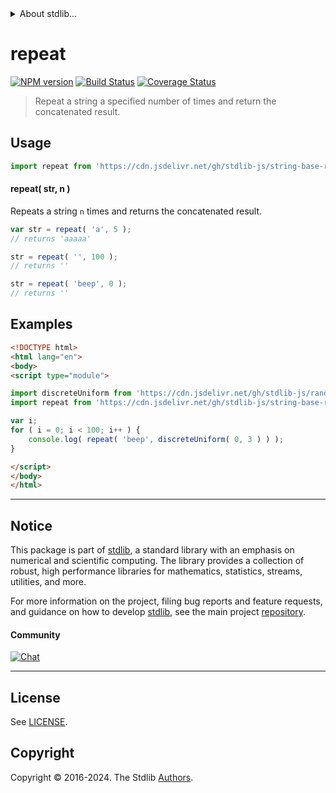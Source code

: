 <!--

@license Apache-2.0

Copyright (c) 2022 The Stdlib Authors.

Licensed under the Apache License, Version 2.0 (the "License");
you may not use this file except in compliance with the License.
You may obtain a copy of the License at

   http://www.apache.org/licenses/LICENSE-2.0

Unless required by applicable law or agreed to in writing, software
distributed under the License is distributed on an "AS IS" BASIS,
WITHOUT WARRANTIES OR CONDITIONS OF ANY KIND, either express or implied.
See the License for the specific language governing permissions and
limitations under the License.

-->


<details>
  <summary>
    About stdlib...
  </summary>
  <p>We believe in a future in which the web is a preferred environment for numerical computation. To help realize this future, we've built stdlib. stdlib is a standard library, with an emphasis on numerical and scientific computation, written in JavaScript (and C) for execution in browsers and in Node.js.</p>
  <p>The library is fully decomposable, being architected in such a way that you can swap out and mix and match APIs and functionality to cater to your exact preferences and use cases.</p>
  <p>When you use stdlib, you can be absolutely certain that you are using the most thorough, rigorous, well-written, studied, documented, tested, measured, and high-quality code out there.</p>
  <p>To join us in bringing numerical computing to the web, get started by checking us out on <a href="https://github.com/stdlib-js/stdlib">GitHub</a>, and please consider <a href="https://opencollective.com/stdlib">financially supporting stdlib</a>. We greatly appreciate your continued support!</p>
</details>

# repeat

[![NPM version][npm-image]][npm-url] [![Build Status][test-image]][test-url] [![Coverage Status][coverage-image]][coverage-url] <!-- [![dependencies][dependencies-image]][dependencies-url] -->

> Repeat a string a specified number of times and return the concatenated result.



<section class="usage">

## Usage

```javascript
import repeat from 'https://cdn.jsdelivr.net/gh/stdlib-js/string-base-repeat@v0.2.1-esm/index.mjs';
```

#### repeat( str, n )

Repeats a string `n` times and returns the concatenated result.

```javascript
var str = repeat( 'a', 5 );
// returns 'aaaaa'

str = repeat( '', 100 );
// returns ''

str = repeat( 'beep', 0 );
// returns ''
```

</section>

<!-- /.usage -->

<section class="examples">

## Examples

<!-- eslint no-undef: "error" -->

```html
<!DOCTYPE html>
<html lang="en">
<body>
<script type="module">

import discreteUniform from 'https://cdn.jsdelivr.net/gh/stdlib-js/random-base-discrete-uniform@esm/index.mjs';
import repeat from 'https://cdn.jsdelivr.net/gh/stdlib-js/string-base-repeat@v0.2.1-esm/index.mjs';

var i;
for ( i = 0; i < 100; i++ ) {
    console.log( repeat( 'beep', discreteUniform( 0, 3 ) ) );
}

</script>
</body>
</html>
```

</section>

<!-- /.examples -->

<!-- Section for related `stdlib` packages. Do not manually edit this section, as it is automatically populated. -->

<section class="related">

</section>

<!-- /.related -->

<!-- Section for all links. Make sure to keep an empty line after the `section` element and another before the `/section` close. -->


<section class="main-repo" >

* * *

## Notice

This package is part of [stdlib][stdlib], a standard library with an emphasis on numerical and scientific computing. The library provides a collection of robust, high performance libraries for mathematics, statistics, streams, utilities, and more.

For more information on the project, filing bug reports and feature requests, and guidance on how to develop [stdlib][stdlib], see the main project [repository][stdlib].

#### Community

[![Chat][chat-image]][chat-url]

---

## License

See [LICENSE][stdlib-license].


## Copyright

Copyright &copy; 2016-2024. The Stdlib [Authors][stdlib-authors].

</section>

<!-- /.stdlib -->

<!-- Section for all links. Make sure to keep an empty line after the `section` element and another before the `/section` close. -->

<section class="links">

[npm-image]: http://img.shields.io/npm/v/@stdlib/string-base-repeat.svg
[npm-url]: https://npmjs.org/package/@stdlib/string-base-repeat

[test-image]: https://github.com/stdlib-js/string-base-repeat/actions/workflows/test.yml/badge.svg?branch=v0.2.1
[test-url]: https://github.com/stdlib-js/string-base-repeat/actions/workflows/test.yml?query=branch:v0.2.1

[coverage-image]: https://img.shields.io/codecov/c/github/stdlib-js/string-base-repeat/main.svg
[coverage-url]: https://codecov.io/github/stdlib-js/string-base-repeat?branch=main

<!--

[dependencies-image]: https://img.shields.io/david/stdlib-js/string-base-repeat.svg
[dependencies-url]: https://david-dm.org/stdlib-js/string-base-repeat/main

-->

[chat-image]: https://img.shields.io/gitter/room/stdlib-js/stdlib.svg
[chat-url]: https://app.gitter.im/#/room/#stdlib-js_stdlib:gitter.im

[stdlib]: https://github.com/stdlib-js/stdlib

[stdlib-authors]: https://github.com/stdlib-js/stdlib/graphs/contributors

[umd]: https://github.com/umdjs/umd
[es-module]: https://developer.mozilla.org/en-US/docs/Web/JavaScript/Guide/Modules

[deno-url]: https://github.com/stdlib-js/string-base-repeat/tree/deno
[deno-readme]: https://github.com/stdlib-js/string-base-repeat/blob/deno/README.md
[umd-url]: https://github.com/stdlib-js/string-base-repeat/tree/umd
[umd-readme]: https://github.com/stdlib-js/string-base-repeat/blob/umd/README.md
[esm-url]: https://github.com/stdlib-js/string-base-repeat/tree/esm
[esm-readme]: https://github.com/stdlib-js/string-base-repeat/blob/esm/README.md
[branches-url]: https://github.com/stdlib-js/string-base-repeat/blob/main/branches.md

[stdlib-license]: https://raw.githubusercontent.com/stdlib-js/string-base-repeat/main/LICENSE

</section>

<!-- /.links -->

